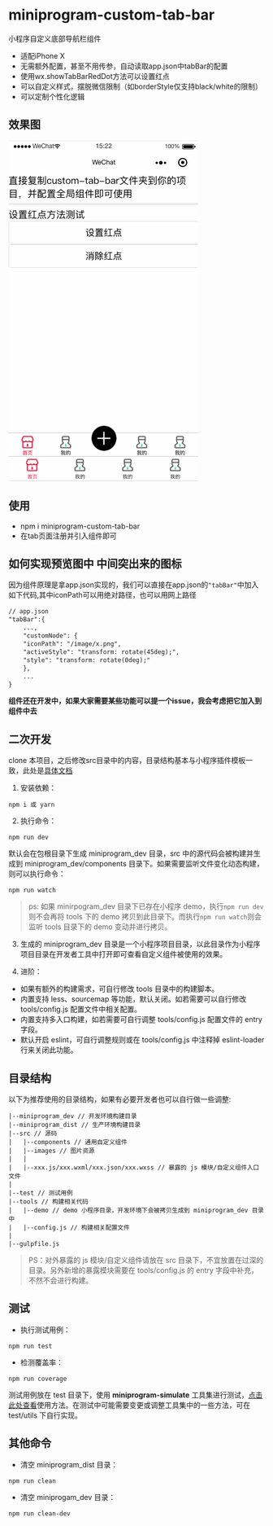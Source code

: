 # miniprogram-custom-tab-bar

小程序自定义底部导航栏组件

* 适配iPhone X
* 无需额外配置，甚至不用传参，自动读取app.json中tabBar的配置
* 使用wx.showTabBarRedDot方法可以设置红点
* 可以自定义样式，摆脱微信限制（如borderStyle仅支持black/white的限制）
* 可以定制个性化逻辑

## 效果图

![](./doc/preview.gif)

## 使用

* npm i miniprogram-custom-tab-bar
* 在tab页面注册并引入组件即可

## 如何实现预览图中 中间突出来的图标

因为组件原理是拿app.json实现的，我们可以直接在app.json的`"tabBar"`中加入如下代码,其中iconPath可以用绝对路径，也可以用网上路径

    // app.json
    "tabBar":{
        ...,
        "customNode": {
        "iconPath": "/image/x.png",
        "activeStyle": "transform: rotate(45deg);",
        "style": "transform: rotate(0deg);"
        },
        ...
    }

**组件还在开发中，如果大家需要某些功能可以提一个issue，我会考虑把它加入到组件中去**

## 二次开发

clone 本项目，之后修改src目录中的内容，目录结构基本与小程序插件模板一致，此处是[具体文档](https://github.com/wechat-miniprogram/miniprogram-custom-component)

1. 安装依赖：

```
npm i 或 yarn
```

2. 执行命令：

```
npm run dev
```

默认会在包根目录下生成 miniprogram\_dev 目录，src 中的源代码会被构建并生成到 miniprogram\_dev/components 目录下。如果需要监听文件变化动态构建，则可以执行命令：

```
npm run watch
```

> ps: 如果 minirpogram\_dev 目录下已存在小程序 demo，执行`npm run dev`则不会再将 tools 下的 demo 拷贝到此目录下。而执行`npm run watch`则会监听 tools 目录下的 demo 变动并进行拷贝。

3. 生成的 miniprogram\_dev 目录是一个小程序项目目录，以此目录作为小程序项目目录在开发者工具中打开即可查看自定义组件被使用的效果。

4. 进阶：

* 如果有额外的构建需求，可自行修改 tools 目录中的构建脚本。
* 内置支持 less、sourcemap 等功能，默认关闭。如若需要可以自行修改 tools/config.js 配置文件中相关配置。
* 内置支持多入口构建，如若需要可自行调整 tools/config.js 配置文件的 entry 字段。
* 默认开启 eslint，可自行调整规则或在 tools/config.js 中注释掉 eslint-loader 行来关闭此功能。

## 目录结构

以下为推荐使用的目录结构，如果有必要开发者也可以自行做一些调整:

```
|--miniprogram_dev // 开发环境构建目录
|--miniprogram_dist // 生产环境构建目录
|--src // 源码
|   |--components // 通用自定义组件
|   |--images // 图片资源
|   |
|   |--xxx.js/xxx.wxml/xxx.json/xxx.wxss // 暴露的 js 模块/自定义组件入口文件
|
|--test // 测试用例
|--tools // 构建相关代码
|   |--demo // demo 小程序目录，开发环境下会被拷贝生成到 miniprogram_dev 目录中
|   |--config.js // 构建相关配置文件
|
|--gulpfile.js
```

> PS：对外暴露的 js 模块/自定义组件请放在 src 目录下，不宜放置在过深的目录。另外新增的暴露模块需要在 tools/config.js 的 entry 字段中补充，不然不会进行构建。

## 测试

* 执行测试用例：

```
npm run test
```

* 检测覆盖率：

```
npm run coverage
```

测试用例放在 test 目录下，使用 **miniprogram-simulate** 工具集进行测试，[点击此处查看](https://github.com/wechat-miniprogram/miniprogram-simulate/blob/master/README.md)使用方法。在测试中可能需要变更或调整工具集中的一些方法，可在 test/utils 下自行实现。

## 其他命令

* 清空 miniprogram_dist 目录：

```
npm run clean
```

* 清空 miniprogam_dev 目录：

```
npm run clean-dev
```
